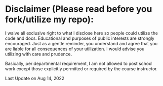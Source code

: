 # Disclaimer (Please read before you fork/utilize my repo):
I waive all exclusive right to what I disclose here so people could utilize the code and docs.
Educational and purposes of public interests are strongly encouraged.
Just as a gentle reminder, you understand and agree that you are liable for all consequences of your utilization. 
I would advise you utilizing with care and prudence.

Basically, per departmental requirement, I am not allowed to post school work except those explicitly permitted or required by the course instructor.

Last Update on Aug 14, 2022
